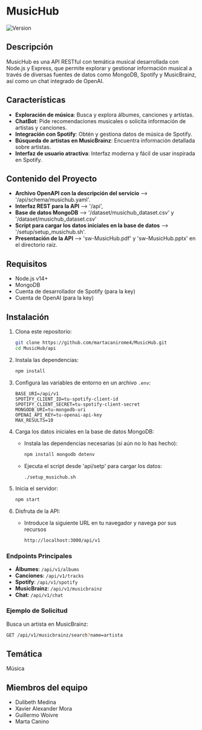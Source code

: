 # MusicHub

![Version](https://img.shields.io/badge/version-1.0.0-brightgreen)

## Descripción

MusicHub es una API RESTful con temática musical desarrollada con Node.js y Express, que permite explorar y gestionar información musical a través de diversas fuentes de datos como MongoDB, Spotify y MusicBrainz, así como un chat integrado de OpenAI.

## Características

- **Exploración de música**: Busca y explora álbumes, canciones y artistas.
- **ChatBot**: Pide recomendaciones musicales o solicita información de artistas y canciones.
- **Integración con Spotify**: Obtén y gestiona datos de música de Spotify.
- **Búsqueda de artistas en MusicBrainz**: Encuentra información detallada sobre artistas.
- **Interfaz de usuario atractiva**: Interfaz moderna y fácil de usar inspirada en Spotify.

## Contenido del Proyecto

- **Archivo OpenAPI con la descripción del servicio** --> '/api/schema/musichub.yaml'.
- **Interfaz REST para la API** --> '/api',
- **Base de datos MongoDB** --> '/dataset/musichub_dataset.csv' y '/dataset/musichub_dataset.csv'
- **Script para cargar los datos iniciales en la base de datos** --> '/setup/setup_musichub.sh'.
- **Presentación de la API** --> 'sw-MusicHub.pdf' y  'sw-MusicHub.pptx' en el directorio raíz.

## Requisitos

- Node.js v14+
- MongoDB
- Cuenta de desarrollador de Spotify (para la key)
- Cuenta de OpenAI (para la key)

## Instalación

1. Clona este repositorio:
    ```bash
    git clone https://github.com/martacanirome4/MusicHub.git
    cd MusicHub/api
    ```

2. Instala las dependencias:
    ```bash
    npm install
    ```

3. Configura las variables de entorno en un archivo `.env`:
    ```env
    BASE_URI=/api/v1
    SPOTIFY_CLIENT_ID=tu-spotify-client-id
    SPOTIFY_CLIENT_SECRET=tu-spotify-client-secret
    MONGODB_URI=tu-mongodb-uri
    OPENAI_API_KEY=tu-openai-api-key
    MAX_RESULTS=10
    ```

4. Carga los datos iniciales en la base de datos MongoDB:

    - Instala las dependencias necesarias (si aún no lo has hecho):

        ```bash
        npm install mongodb dotenv
        ```

    - Ejecuta el script desde 'api/setp' para cargar los datos:

        ```bash
        ./setup_musichub.sh
        ```

5. Inicia el servidor:
     ```bash
    npm start
    ```
7. Disfruta de la API:
   
    -  Introduce la siguiente URL en tu navegador y navega por sus recursos

        ```bash
        http://localhost:3000/api/v1
        ```

### Endpoints Principales

- **Álbumes**: `/api/v1/albums`
- **Canciones**: `/api/v1/tracks`
- **Spotify**: `/api/v1/spotify`
- **MusicBrainz**: `/api/v1/musicbrainz`
- **Chat**: `/api/v1/chat`

### Ejemplo de Solicitud

Busca un artista en MusicBrainz:
```bash
GET /api/v1/musicbrainz/search?name=artista

```

## Temática
Música

## Miembros del equipo
- Dulibeth Medina 
- Xavier Alexander Mora
- Guillermo Woivre
- Marta Canino
